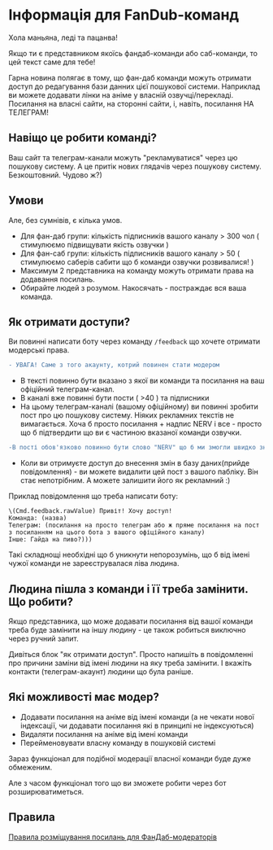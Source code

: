 # Інформація для FanDub-команд

Хола маньяна, леді та пацанва!

Якщо ти є представником якоїсь фандаб-команди або саб-команди, то цей текст саме для тебе!
    
Гарна новина полягає в тому, що фан-даб команди можуть отримати доступ до редагування бази данних цієї пошукової системи. Наприклад ви можете додавати лінки на аніме у власній озвучці/перекладі. Посилання на власні сайти, на сторонні сайти, і, навіть, посилання НА ТЕЛЕГРАМ!

## Навіщо це робити команді?

Ваш сайт та телеграм-канали можуть "рекламуватися" через цю пошукову систему. А це притік нових глядачів через пошукову систему. Безкоштовний. Чудово ж?)

## Умови

Але, без сумнівів, є кілька умов.
        
*   Для фан-даб групи: кількість підписників вашого каналу > 300 чол ( стимулюємо підвищувати якість озвучки )
*   Для фан-саб групи: кількість підписників вашого каналу > 50 ( стимулюємо саберів сабити що б команди озвучки розвивалися! )
*   Максимум 2 представника на команду можуть отримати права на додавання посилань. 
*   Обирайте людей з розумом. Накосячать - постраждає вся ваша команда.

## Як отримати доступи?

Ви повинні написати боту через команду ```/feedback``` що хочете отримати модерські права.

```diff
- УВАГА! Саме з того акаунту, котрий повинен стати модером
```
*   В тексті повинно бути вказано з якої ви команди та посилання на ваш офіційний телеграм-канал.
*   В каналі вже повинні бути пости ( >40 ) та підписники
*   На цьому телеграм-каналі (вашому офіційному) ви повинні зробити пост про цю пошукову систему. Ніяких рекламних текстів не вимагається. Хоча б просто посилання + надпис NERV і все - просто що б підтвердити що ви є частиною вказаної команди озвучки.
```diff
-В пості обов'язково повинно бути слово "NERV" що б ми змогли швидко знайти пост через пошук. 
```
*   Коли ви отримуєте доступ до внесення змін в базу даних(прийде повідомлення) - ви можете видалити цей пост з вашого пабліку. Він стає непотрібним. А можете залишити його як рекламний :)

Приклад повідомлення що треба написати боту:
```
\(Cmd.feedback.rawValue) Привіт! Хочу доступ!
Команда: (назва)
Телеграм: (посилання на просто телеграм або ж пряме посилання на пост з посиланням на цього бота з вашого офіційного каналу)
Інше: Гайда на пиво?)))
```

Такі складнощі необхідні що б уникнути непорозумінь, що б від імені чужої команди не зареєструвалася ліва людина.

## Людина пішла з команди і її треба замінити. Що робити?

Якщо представника, що може додавати посилання від вашої команди треба буде замінити на іншу людину - це також робиться виключно через ручний запит.

Дивіться блок "як отримати доступ". Просто напишіть в повідомленні про причини заміни від імені людини на яку треба замінити. І вкажіть контакти (телеграм-акаунт) людини що була раніше.

## Які можливості має модер?

* Додавати посилання на аніме від імені команди (а не чекати нової індексації, чи додавати посилання які в принципі не індексуються)
* Видаляти посилання на аніме від імені команди
* Перейменовувати власну команду в пошуковій системі

Зараз функціонал для подібної модерації власної команди буде дуже обмеженим.

Але з часом функціонал того що ви зможете робити через бот розширюватиметься.

## Правила

[Правила розміщування посилань для ФанДаб-модераторів](./LinkRules.md.html)
